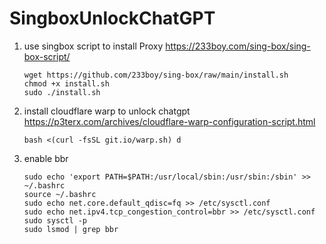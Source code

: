 # SingboxUnlockChatGPT


1. use singbox script to install Proxy
   https://233boy.com/sing-box/sing-box-script/

   ```
   wget https://github.com/233boy/sing-box/raw/main/install.sh
   chmod +x install.sh
   sudo ./install.sh
   ```
2. install cloudflare warp to unlock chatgpt
   https://p3terx.com/archives/cloudflare-warp-configuration-script.html
   ```
   bash <(curl -fsSL git.io/warp.sh) d
3. enable bbr
   ```
   sudo echo 'export PATH=$PATH:/usr/local/sbin:/usr/sbin:/sbin' >> ~/.bashrc
   source ~/.bashrc
   sudo echo net.core.default_qdisc=fq >> /etc/sysctl.conf
   sudo echo net.ipv4.tcp_congestion_control=bbr >> /etc/sysctl.conf  
   sudo sysctl -p  
   sudo lsmod | grep bbr
